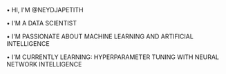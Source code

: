 • HI, I'M @NEYDJAPETITH

• I'M A DATA SCIENTIST

• I'M PASSIONATE ABOUT MACHINE LEARNING AND ARTIFICIAL INTELLIGENCE

• I'M CURRENTLY LEARNING: HYPERPARAMETER TUNING WITH NEURAL NETWORK INTELLIGENCE


